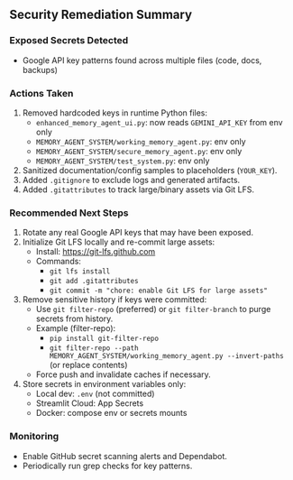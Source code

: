 ## Security Remediation Summary

### Exposed Secrets Detected
- Google API key patterns found across multiple files (code, docs, backups)

### Actions Taken
1. Removed hardcoded keys in runtime Python files:
   - `enhanced_memory_agent_ui.py`: now reads `GEMINI_API_KEY` from env only
   - `MEMORY_AGENT_SYSTEM/working_memory_agent.py`: env only
   - `MEMORY_AGENT_SYSTEM/secure_memory_agent.py`: env only
   - `MEMORY_AGENT_SYSTEM/test_system.py`: env only
2. Sanitized documentation/config samples to placeholders (`YOUR_KEY`).
3. Added `.gitignore` to exclude logs and generated artifacts.
4. Added `.gitattributes` to track large/binary assets via Git LFS.

### Recommended Next Steps
1. Rotate any real Google API keys that may have been exposed.
2. Initialize Git LFS locally and re-commit large assets:
   - Install: https://git-lfs.github.com
   - Commands:
     - `git lfs install`
     - `git add .gitattributes`
     - `git commit -m "chore: enable Git LFS for large assets"`
3. Remove sensitive history if keys were committed:
   - Use `git filter-repo` (preferred) or `git filter-branch` to purge secrets from history.
   - Example (filter-repo):
     - `pip install git-filter-repo`
     - `git filter-repo --path MEMORY_AGENT_SYSTEM/working_memory_agent.py --invert-paths` (or replace contents)
   - Force push and invalidate caches if necessary.
4. Store secrets in environment variables only:
   - Local dev: `.env` (not committed)
   - Streamlit Cloud: App Secrets
   - Docker: compose env or secrets mounts

### Monitoring
- Enable GitHub secret scanning alerts and Dependabot.
- Periodically run grep checks for key patterns.


